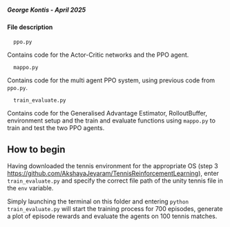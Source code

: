 
##### George Kontis - April 2025
#### File description

```
  ppo.py
```
Contains code for the Actor-Critic networks and the PPO agent.

```
  mappo.py
```
Contains code for the multi agent PPO system, using previous code from ```ppo.py```.

```
  train_evaluate.py
```
Contains code for the Generalised Advantage Estimator, RolloutBuffer, environment setup and the train and evaluate functions using ```mappo.py``` to train and test the two PPO agents.

## How to begin
Having downloaded the tennis environment for the appropriate OS (step 3 https://github.com/AkshayaJeyaram/TennisReinforcementLearning), enter ```train_evaluate.py``` and specify the correct file path of the unity tennis file in the ```env``` variable.

Simply launching the terminal on this folder and entering ```python train_evaluate.py``` will start the training process for 700 episodes, generate a plot of episode rewards and evaluate the agents on 100 tennis matches.

